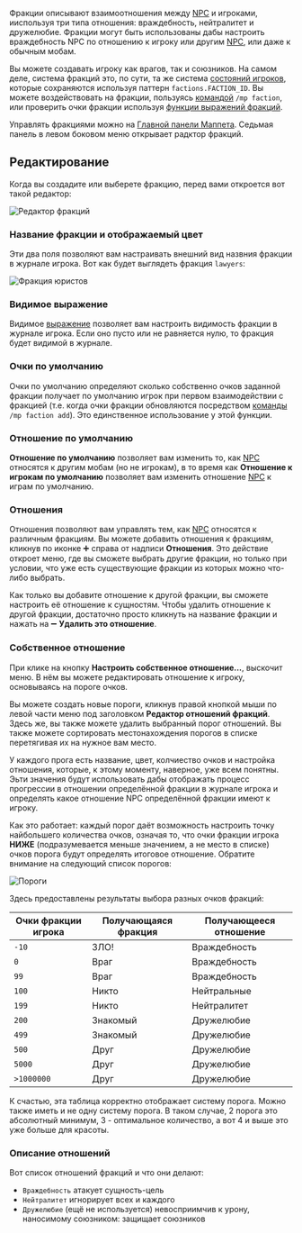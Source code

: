 Фракции описывают взаимоотношения между [NPC](./NPC.md) и игроками, ииспользуя три типа отношения: враждебность, нейтралитет и дружелюбие. Фракции могут быть использованы дабы настроить враждебность NPC по отношению к игроку или другим [NPC](./NPC.md), или даже к обычным мобам. 
 
Вы можете создавать игроку как врагов, так и союзников. На самом деле, система фракций это, по сути, та же система [состояний игроков](./Состояния.md), которые сохраняются используя паттерн `factions.FACTION_ID`. Вы можете воздействовать на фракции, пользуясь [командой](./Команды.md#команды-фракций) `/mp faction`, или проверить очки фракции используя [функции выражений фракций](./Выражения.md#функции-фракций).
 
Управлять фракциями можно на [Главной панели Маппета](./Главная-панель-Маппета.md). Седьмая панель в левом боковом меню открывает радктор фракций.
 
## Редактирование
 
Когда вы создадите или выберете фракцию, перед вами откроется вот такой редактор:
 
![Редактор фракций](https://i.imgur.com/B9LCV16.png)
 
### Название фракции и отображаемый цвет
 
Эти два поля позволяют вам настраивать внешний вид назвния фракции в журнале игрока. Вот как будет выглядеть фракция `lawyers`: 
 
![Фракция юристов](https://i.imgur.com/GP6fnyX.png)
 
### Видимое выражение
 
Видимое [выражение](./Выражения.md) позволяет вам настроить видимость фракции в журнале игрока. Если оно пусто или не равняется нулю, то фракция будет видимой в журнале.
 
### Очки по умолчанию
 
Очки по умолчанию определяют сколько собственно очков заданной фракции получает по умолчанию игрок при первом взаимодействии с фракцией (т.е. когда очки фракции обновляются посредством [команды](./Команды.md#mp-faction-add-target-id-score) `/mp faction add`). Это единственное использование у этой функции.
 
### Отношение по умолчанию
 
**Отношение по умолчанию** позволяет вам изменить то, как [NPC](./NPC.md) относятся к другим мобам (но не игрокам), в то время как **Отношение к игрокам по умолчанию** позволяет вам изменить отношение [NPC](./NPC.md) к играм по умолчанию.
 
### Отношения
 
Отношения позволяют вам управлять тем, как [NPC](./NPC.md) относятся к различным фракциям. Вы можете добавить отношения к фракциям, кликнув по иконке ➕ справа от надписи **Отношения**. Это действие откроет меню, где вы сможете выбрать другие фракции, но только при условии, что уже есть существующие фракции из которых можно что-либо выбрать.
 
Как только вы добавите отношение к другой фракции, вы сможете настроить её отношение к сущностям. Чтобы удалить отношение к другой фракции, достаточно просто кликнуть на название фракции и нажать на  ➖ **Удалить это отношение**.
 
### Собственное отношение
 
При клике на кнопку **Настроить собственное отношение...**, выскочит меню. В нём вы можете редактировать отношение к игроку, основываясь на пороге очков. 
 
Вы можете создать новые пороги, кликнув правой кнопкой мыши по левой части меню под заголовком **Редактор отношений фракций**. Здесь же, вы также можете удалить выбранный порог отношений. Вы также можете сортировать местонахождения порогов в списке перетягивая их на нужное вам место.
 
У каждого прога есть название, цвет, колчиество очков и настройка отношения, которые, к этому моменту, наверное, уже всем понятны. Эьти значения будут использовать дабы отображать процесс прогрессии в отношении определённой фракции в журнале игрока и определять какое отношение NPC определённой фракции имеют к игроку.
 
Как это работает: каждый порог даёт возможность настроить точку найбольшего количества очков, означая то, что очки фракции игрока **НИЖЕ** (подразумевается меньше значением, а не место в списке) очков порога будут определять итоговое отношение. Обратите внимание на следующий список порогов:
 
![Пороги](https://i.imgur.com/FQyQ5EA.png)
 
Здесь предоставлены результаты выбора разных очков фракций:
 
|Очки фракции игрока|Получающаяся фракция|Получающееся отношение|
| -------------------- | -------------- | --------------- |
|`-10`|ЗЛО!|Враждебность|
|`0`|Враг|Враждебность|
|`99`|Враг|Враждебность|
|`100`|Никто|Нейтральные|
|`199`|Никто|Нейтралитет|
|`200`|Знакомый|Дружелюбие|
|`499`|Знакомый|Дружелюбие|
|`500`|Друг|Дружелюбие|
|`5000`|Друг|Дружелюбие|
|`>1000000`|Друг|Дружелюбие|
 
К счастью, эта таблица корректно отображает систему порога. Можно также иметь и не одну систему порога. В таком случае, 2 порога это абсолютный минимум, 3 - оптимальное количество, а вот 4 и выше это уже больше для красоты.
 
### Описание отношений
 
Вот список отношений фракций и что они делают:
 
* `Враждебность` атакует сущность-цель
* `Нейтралитет` игнорирует всех и каждого
* `Дружелюбие` (ещё не используется) невосприимчив к урону, наносимому союзником: защищает союзников
